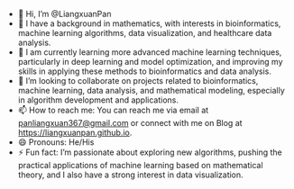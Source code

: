 - 👋 Hi, I’m @LiangxuanPan
- 👀 I have a background in mathematics, with interests in bioinformatics, machine learning algorithms, data visualization, and healthcare data analysis.
- 🌱 I am currently learning more advanced machine learning techniques, particularly in deep learning and model optimization, and improving my skills in applying these methods to bioinformatics and data analysis.
- 💞️ I’m looking to collaborate on projects related to bioinformatics, machine learning, data analysis, and mathematical modeling, especially in algorithm development and applications.
- 📫 How to reach me: You can reach me via email at panliangxuan367@gmail.com or connect with me on Blog at https://liangxuanpan.github.io.
- 😄 Pronouns: He/His
- ⚡ Fun fact: I’m passionate about exploring new algorithms, pushing the practical applications of machine learning based on mathematical theory, and I also have a strong interest in data visualization.

<!---
LiangxuanPan/LiangxuanPan is a ✨ special ✨ repository because its `README.md` (this file) appears on your GitHub profile.
You can click the Preview link to take a look at your changes.
--->
